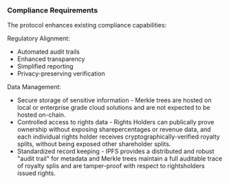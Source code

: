 ### Compliance Requirements

The protocol enhances existing compliance capabilities:

Regulatory Alignment:
- Automated audit trails
- Enhanced transparency
- Simplified reporting
- Privacy-preserving verification

Data Management:
- Secure storage of sensitive information - Merkle trees are hosted on local or enterprise grade cloud solutions and are not expected to be hosted on-chain.
- Controlled access to rights data - Rights Holders can publically prove ownership without exposing sharepercentages or revenue data, and each individual rights holder receives cryptographically-verified royalty splits, without being exposed other shareholder splits.
- Standardized record keeping - IPFS provides a distributed and robust "audit trail" for metadata and Merkle trees maintain a full auditable trace of royalty splis and are tamper-proof with respect to rightsholders issued rights. 
